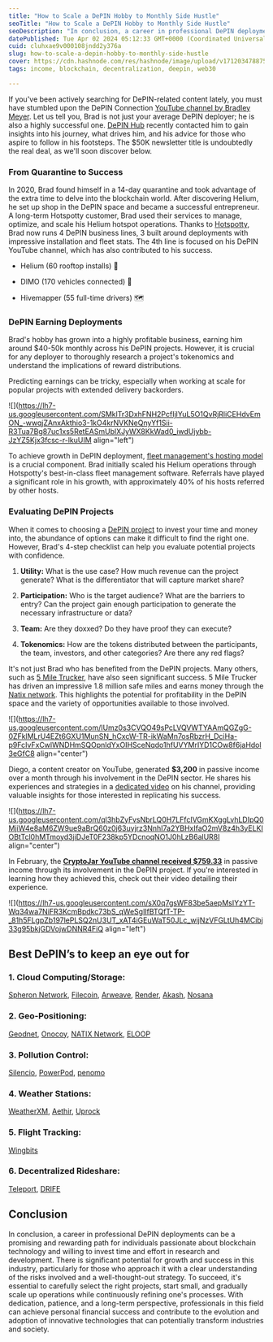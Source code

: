 ```yaml
---
title: "How to Scale a DePIN Hobby to Monthly Side Hustle"
seoTitle: "How to Scale a DePIN Hobby to Monthly Side Hustle"
seoDescription: "In conclusion, a career in professional DePIN deployments can be a promising and rewarding path for individuals passionate about blockchain technology and.."
datePublished: Tue Apr 02 2024 05:12:33 GMT+0000 (Coordinated Universal Time)
cuid: cluhxae9v000108jndd2y376a
slug: how-to-scale-a-depin-hobby-to-monthly-side-hustle
cover: https://cdn.hashnode.com/res/hashnode/image/upload/v1712034788750/bc871f2a-8f57-4fa5-b822-78c97f0dfc50.png
tags: income, blockchain, decentralization, deepin, web30

---
```


If you've been actively searching for DePIN-related content lately, you must have stumbled upon the DePIN Connection [YouTube channel by Bradley Meyer](https://links.depinhub.io/008-depin-connection?ref=blogcms.depinhub.io). Let us tell you, Brad is not just your average DePIN deployer; he is also a highly successful one. [DePIN Hub](https://depinhub.io/blog/008) recently contacted him to gain insights into his journey, what drives him, and his advice for those who aspire to follow in his footsteps. The $50K newsletter title is undoubtedly the real deal, as we'll soon discover below. 

### **From Quarantine to Success**

In 2020, Brad found himself in a 14-day quarantine and took advantage of the extra time to delve into the blockchain world. After discovering Helium, he set up shop in the DePIN space and became a successful entrepreneur. A long-term Hotspotty customer, Brad used their services to manage, optimize, and scale his Helium hotspot operations. Thanks to [Hotspotty](https://links.depinhub.io/008-hotspotty-website?ref=blogcms.depinhub.io), Brad now runs 4 DePIN business lines, 3 built around deployments with impressive installation and fleet stats. The 4th line is focused on his DePIN YouTube channel, which has also contributed to his success.

* Helium (60 rooftop installs) 📡
    
* DIMO (170 vehicles connected) 🚗
    
* Hivemapper (55 full-time drivers) 🗺️
    

### **DePIN Earning Deployments**

Brad's hobby has grown into a highly profitable business, earning him around $40-50k monthly across his DePIN projects. However, it is crucial for any deployer to thoroughly research a project's tokenomics and understand the implications of reward distributions. 

Predicting earnings can be tricky, especially when working at scale for popular projects with extended delivery backorders. 

![](https://lh7-us.googleusercontent.com/SMklTr3DxhFNH2PcfIjlYuL5O1QvRjRliCEHdvEmON_-wwqjZAnxAkthio3-1kO4krNVKNeQnyYf1Sii-R3Tua7Bg87uc1xs5RetEASmUblXJyWX8KkWad0_iwdUjybb-JzYZ5Kjx3fcsc-r-lkuUIM align="left")

To achieve growth in DePIN deployment, [fleet management's hosting model](https://links.depinhub.io/008-hotspotty-fleet-management?ref=blogcms.depinhub.io) is a crucial component. Brad initially scaled his Helium operations through Hotspotty's best-in-class fleet management software. Referrals have played a significant role in his growth, with approximately 40% of his hosts referred by other hosts. 

### **Evaluating DePIN Projects**

When it comes to choosing a [DePIN project](https://links.depinhub.io/008-depinhub-projects?ref=blogcms.depinhub.io) to invest your time and money into, the abundance of options can make it difficult to find the right one. However, Brad's 4-step checklist can help you evaluate potential projects with confidence.   

1. **Utility:** What is the use case? How much revenue can the project generate? What is the differentiator that will capture market share?
    
2. **Participation:** Who is the target audience? What are the barriers to entry? Can the project gain enough participation to generate the necessary infrastructure or data?
    
3. **Team:** Are they doxxed? Do they have proof they can execute?
    
4. **Tokenomics:** How are the tokens distributed between the participants, the team, investors, and other categories? Are there any red flags?
    

It's not just Brad who has benefited from the DePIN projects. Many others, such as [5 Mile Trucker](https://twitter.com/acouplenomads), have also seen significant success. 5 Mile Trucker has driven an impressive 1.8 million safe miles and earns money through the [Natix network](https://www.natix.network/). This highlights the potential for profitability in the DePIN space and the variety of opportunities available to those involved.

![](https://lh7-us.googleusercontent.com/IUmz0s3CVQO49sPcLVQVWTYAAmQGZgG-0ZFklMLrU4EZt6GXU1MunSN_hCxcW-TR-ikWaMn7osRbzrH_DciHa-p9FcIvFxCwlWNDHmSQOpnldYxOIHSceNqdo1hfUVYMrIYD1COw8f6jaHdol3eGfC8 align="center")

Diego, a content creator on YouTube, generated **$3,200** in passive income over a month through his involvement in the DePIN sector. He shares his experiences and strategies in a [dedicated video](https://www.youtube.com/watch?v=uPaibQA3wfo) on his channel, providing valuable insights for those interested in replicating his success. 

![](https://lh7-us.googleusercontent.com/ql3hbZyFvsNbrLQ0H7LFfcIVGmKXggLvhLDIpQ0MjiW4e8aM6ZW9ue9aBrQ60z0j63uyjrz3NnhI7a2YBHxIfaO2mV8z4h3yELKIOBtTcl0hMTmoyd3jiDJeT0F238kp5YDcnoqNO1J0hLzB6alUR8I align="center")

In February, the [**CryptoJar YouTube channel received $759.33**](https://www.youtube.com/watch?v=QsPiTbIYIAI) in passive income through its involvement in the DePIN project. If you're interested in learning how they achieved this, check out their video detailing their experience.

![](https://lh7-us.googleusercontent.com/sX0q7gsWF83be5aepMsIYzYT-Wq34wa7NiFR3KcmBpdkc73bS_qWeSglIfBTQfT-TP-_81h5FLgpZb197lePLSQ2nU3UT_xAT4iGEuWaT50JLc_wijNzVFGLtUh4MCibj33g95bkjGDVojwDNNR4FiQ align="left")

## **Best DePIN’s to keep an eye out for**

### 1\. Cloud Computing/Storage: 

[Spheron Network](https://www.spheron.network/), [Filecoin](https://filecoin.io/), [Arweave](https://www.arweave.org/), [Render](https://rendernetwork.com/), [Akash](https://akash.network/), [Nosana](https://nosana.io/)

### 2\. Geo-Positioning: 

[Geodnet](https://geodnet.com/), [Onocoy](https://www.onocoy.com/), [NATIX Network](https://www.natix.network/), [ELOOP](https://eloop.network/)

### 3\. Pollution Control: 

[Silencio](https://www.silencio.network/), [PowerPod](https://www.powerpod.pro/), [penomo](https://penomo.io/)

### 4\. Weather Stations: 

[WeatherXM](https://weatherxm.com/), [Aethir](https://www.aethir.com/), [Uprock](https://uprock.com/)

### 5\. Flight Tracking: 

[Wingbits](https://wingbits.com/)

### 6\. Decentralized Rideshare: 

[Teleport](https://www.teleport.xyz/), [DRIFE](https://www.drife.io/)

## **Conclusion**

In conclusion, a career in professional DePIN deployments can be a promising and rewarding path for individuals passionate about blockchain technology and willing to invest time and effort in research and development. There is significant potential for growth and success in this industry, particularly for those who approach it with a clear understanding of the risks involved and a well-thought-out strategy. To succeed, it's essential to carefully select the right projects, start small, and gradually scale up operations while continuously refining one's processes. With dedication, patience, and a long-term perspective, professionals in this field can achieve personal financial success and contribute to the evolution and adoption of innovative technologies that can potentially transform industries and society.